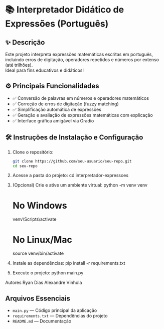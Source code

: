 # 📚 Interpretador Didático de Expressões (Português)

## ✨ Descrição
Este projeto interpreta expressões matemáticas escritas em português, incluindo erros de digitação, operadores repetidos e números por extenso (até trilhões).  
Ideal para fins educativos e didáticos!

## ⚙️ Principais Funcionalidades
- ✅ Conversão de palavras em números e operadores matemáticos
- ✅ Correção de erros de digitação (fuzzy matching)
- ✅ Simplificação automática de expressões
- ✅ Geração e avaliação de expressões matemáticas com explicação
- ✅ Interface gráfica amigável via Gradio

## 🛠️ Instruções de Instalação e Configuração

1. Clone o repositório:
   ```bash
   git clone https://github.com/seu-usuario/seu-repo.git
   cd seu-repo

2. Acesse a pasta do projeto:
    cd interpretador-expressoes

3. (Opcional) Crie e ative um ambiente virtual:
    python -m venv venv
    # No Windows
    venv\Scripts\activate
    # No Linux/Mac
    source venv/bin/activate

4. Instale as dependências:
    pip install -r requirements.txt

5. Execute o projeto:
    python main.py

Autores 
    Ryan Dias
    Alexandre Vinhola

## Arquivos Essenciais
- `main.py` — Código principal da aplicação
- `requirements.txt` — Dependências do projeto
- `README.md` — Documentação
